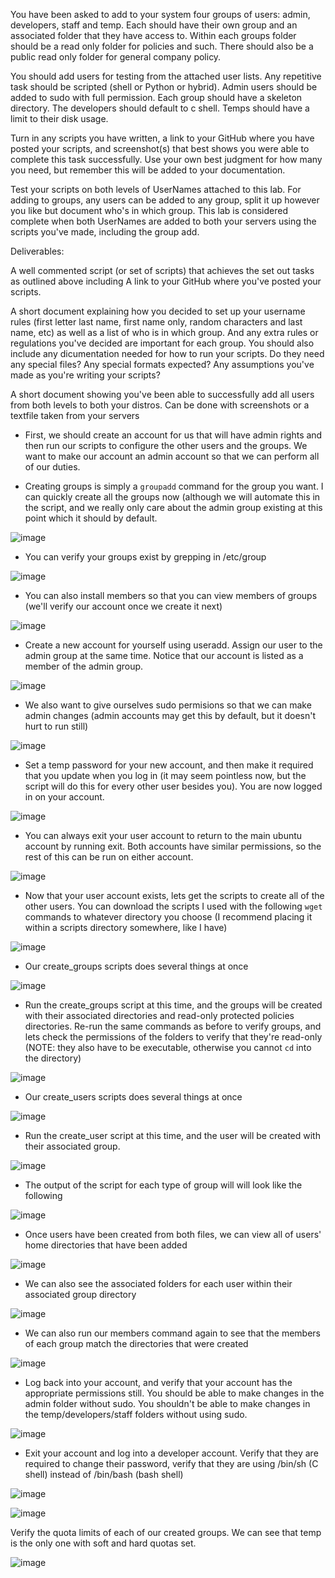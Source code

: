 You have been asked to add to your system four groups of users: admin, developers, staff and temp. Each should have their own group and an associated folder that they have access to. Within each groups folder should be a read only folder for policies and such. There should also be a public read only folder for general company policy.  

You should add users for testing from the attached user lists. Any repetitive task should be scripted (shell or Python or hybrid). Admin users should be added to sudo with full permission. Each group should have a skeleton directory. The developers should default to c shell. Temps should have a limit to their disk usage.

Turn in any scripts you have written, a link to your GitHub where you have posted your scripts, and  screenshot(s) that best shows you were able to complete this task successfully. Use your own best judgment for how many you need, but remember this will be added to your documentation.

Test your scripts on both levels of UserNames attached to this lab. For adding to groups, any users can be added to any group, split it up however you like but document who's in which group. This lab is considered complete when both UserNames are added to both your servers using the scripts you've made, including the group add.

Deliverables:

A well commented script (or set of scripts) that achieves the set out tasks as outlined above including  A link to your GitHub where you've posted your scripts.

A short document explaining how you decided to set up your username rules (first letter last name, first name only, random characters and last name, etc) as well as a list of who is in which group. And any extra rules or regulations you've decided are important for each group.  You should also include any dicumentation needed for how to run your scripts.  Do they  need any special files? Any special formats expected? Any assumptions you've made as you're writing your scripts?

A short document showing you've been able to successfully add all users from both levels to both your distros.  Can be done with screenshots or a textfile taken from your servers

- First, we should create an account for us that will have admin rights and then run our scripts to configure the other users and the groups. We want to make our account an admin account so that we can perform all of our duties.

- Creating groups is simply a `groupadd` command for the group you want. I can quickly create all the groups now (although we will automate this in the script, and we really only care about the admin group existing at this point which it should by default.

![image](https://user-images.githubusercontent.com/64757540/97641052-67ec2a80-1a18-11eb-8d15-677d3571e561.png)

- You can verify your groups exist by grepping in /etc/group

![image](https://user-images.githubusercontent.com/64757540/97641107-8a7e4380-1a18-11eb-98cf-c67bad52f2ab.png)

- You can also install members so that you can view members of groups (we'll verify our account once we create it next)

![image](https://user-images.githubusercontent.com/64757540/97641381-2019d300-1a19-11eb-8ab4-ee89c4a2d8aa.png)

- Create a new account for yourself using useradd. Assign our user to the admin group at the same time. Notice that our account is listed as a member of the admin group.

![image](https://user-images.githubusercontent.com/64757540/97641738-f3b28680-1a19-11eb-9edd-3509b2b4622b.png)

- We also want to give ourselves sudo permisions so that we can make admin changes (admin accounts may get this by default, but it doesn't hurt to run still)

![image](https://user-images.githubusercontent.com/64757540/97641674-d1206d80-1a19-11eb-8236-9da7fda7f173.png)

- Set a temp password for your new account, and then make it required that you update when you log in (it may seem pointless now, but the script will do this for every other user besides you). You are now logged in on your account.

![image](https://user-images.githubusercontent.com/64757540/97642085-b8fd1e00-1a1a-11eb-81ba-77f9edd0af4b.png)

- You can always exit your user account to return to the main ubuntu account by running exit. Both accounts have similar permissions, so the rest of this can be run on either account.

![image](https://user-images.githubusercontent.com/64757540/97643569-750c1800-1a1e-11eb-9ee7-04bfa362bedf.png)

- Now that your user account exists, lets get the scripts to create all of the other users. You can download the scripts I used with the following `wget` commands to whatever directory you choose (I recommend placing it within a scripts directory somewhere, like I have)

![image](https://user-images.githubusercontent.com/64757540/97643693-d16f3780-1a1e-11eb-88f5-3e165f778357.png)

- Our create_groups scripts does several things at once

![image](https://user-images.githubusercontent.com/64757540/97643962-62dea980-1a1f-11eb-91d2-5fedda487833.png)

- Run the create_groups script at this time, and the groups will be created with their associated directories and read-only protected policies directories. Re-run the same commands as before to verify groups, and lets check the permissions of the folders to verify that they're read-only (NOTE: they also have to be executable, otherwise you cannot `cd` into the directory)

![image](https://user-images.githubusercontent.com/64757540/97644238-2c555e80-1a20-11eb-918f-79c8aca77d38.png)

- Our create_users scripts does several things at once

![image](https://user-images.githubusercontent.com/64757540/97643929-4e9aac80-1a1f-11eb-8fb9-cb2f27a1ed1c.png)

- Run the create_user script at this time, and the user will be created with their associated group.

![image](https://user-images.githubusercontent.com/64757540/97642944-ce734780-1a1c-11eb-8c36-e67d10f2aa4d.png)

- The output of the script for each type of group will will look like the following

![image](https://user-images.githubusercontent.com/64757540/97642520-c23aba80-1a1b-11eb-9cef-611de0c9d38f.png)

- Once users have been created from both files, we can view all of users' home directories that have been added

![image](https://user-images.githubusercontent.com/64757540/97642545-da123e80-1a1b-11eb-9a7f-7cd321f0e2f6.png)

- We can also see the associated folders for each user within their associated group directory

![image](https://user-images.githubusercontent.com/64757540/97642598-f8783a00-1a1b-11eb-9f63-1905aa97dc30.png)

- We can also run our members command again to see that the members of each group match the directories that were created

![image](https://user-images.githubusercontent.com/64757540/97642632-12198180-1a1c-11eb-9f4e-35bbc329888b.png)

- Log back into your account, and verify that your account has the appropriate permissions still. You should be able to make changes in the admin folder without sudo. You shouldn't be able to make changes in the temp/developers/staff folders without using sudo.

![image](https://user-images.githubusercontent.com/64757540/97642256-1b561e80-1a1b-11eb-9b6b-07c2673b910d.png)

- Exit your account and log into a developer account. Verify that they are required to change their password, verify that they are using /bin/sh (C shell) instead of /bin/bash (bash shell)

![image](https://user-images.githubusercontent.com/64757540/97642823-82280780-1a1c-11eb-8e66-91462681dbce.png)

![image](https://user-images.githubusercontent.com/64757540/97642831-86542500-1a1c-11eb-9c31-09983f907907.png)

Verify the quota limits of each of our created groups. We can see that temp is the only one with soft and hard quotas set.

![image](https://user-images.githubusercontent.com/64757540/97644921-f1ecc100-1a21-11eb-8065-5e66dc474904.png)





